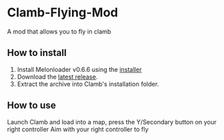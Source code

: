 # Clamb-Flying-Mod
A mod that allows you to fly in clamb

## How to install
1. Install Melonloader v0.6.6 using the [installer](https://github.com/LavaGang/MelonLoader.Installer/releases/latest/download/MelonLoader.Installer.exe)
2. Download the [latest release](https://github.com/poprox24/Clamb-Flying-Mod/releases/latest/download/Clamb-Multiplayer-Mod.zip).
3. Extract the archive into Clamb's installation folder.

## How to use
Launch Clamb and load into a map, press the Y/Secondary button on your right controller
Aim with your right controller to fly

